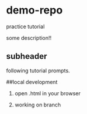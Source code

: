 # demo-repo
practice tutorial

some description!!

## subheader

following tutorial prompts.

##local development

1. open .html in your browser

2. working on branch
